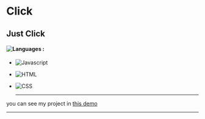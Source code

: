 # Click
## Just Click
#### ![Languages](https://img.shields.io/github/languages/count/zeynab-jalalian/Click) :
 - ![Javascript](https://img.shields.io/badge/javascript-yellow)
 - ![HTML](https://img.shields.io/badge/Html-orange)
 - ![CSS](https://img.shields.io/badge/Css-blue)
   
   ---
 you can see my project in [this demo](https://zeynab-jalalian.github.io/Click/)
  ___
